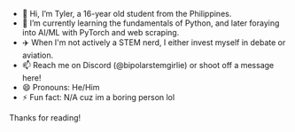 - 👋 Hi, I’m Tyler, a 16-year old student from the Philippines.
- 🌱 I’m currently learning the fundamentals of Python, and later foraying into AI/ML with PyTorch and web scraping.
- ✈️ When I'm not actively a STEM nerd, I either invest myself in debate or aviation.
- 📫 Reach me on Discord (@bipolarstemgirlie) or shoot off a message here!
- 😄 Pronouns: He/Him
- ⚡ Fun fact: N/A cuz im a boring person lol

Thanks for reading!
